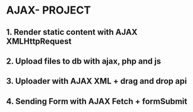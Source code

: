 # AJAX- PROJECT

## 1. Render static content with AJAX XMLHttpRequest

## 2. Upload files to db with ajax, php and js

## 3. Uploader with AJAX XML + drag and drop api

## 4. Sending Form with AJAX Fetch + formSubmit